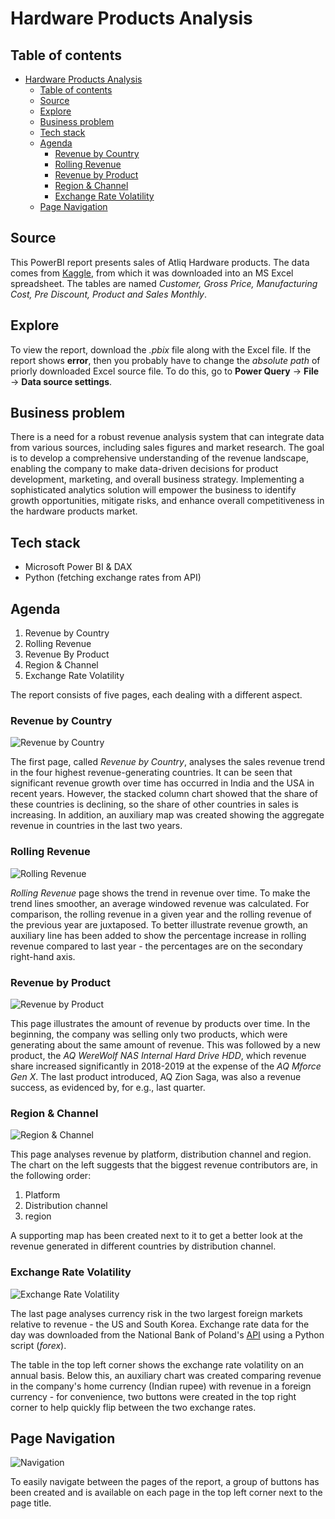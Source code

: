 # Hardware Products Analysis

## Table of contents

- [Hardware Products Analysis](#hardware-products-analysis)
  - [Table of contents](#table-of-contents)
  - [Source](#source)
  - [Explore](#explore)
  - [Business problem](#business-problem)
  - [Tech stack](#tech-stack)
  - [Agenda](#agenda)
    - [Revenue by Country](#revenue-by-country)
    - [Rolling Revenue](#rolling-revenue)
    - [Revenue by Product](#revenue-by-product)
    - [Region \& Channel](#region--channel)
    - [Exchange Rate Volatility](#exchange-rate-volatility)
  - [Page Navigation](#page-navigation)

## Source

This PowerBI report presents sales of Atliq Hardware products. The data comes from [Kaggle](www.kaggle.com), from which it was downloaded into an MS Excel spreadsheet. The tables are named *Customer, Gross Price, Manufacturing Cost, Pre Discount, Product and Sales Monthly*.



## Explore

To view the report, download the *.pbix* file along with the Excel file. If the report shows **error**, then you probably have to change the *absolute path* of priorly downloaded Excel source file. To do this, go to **Power Query** &rarr; **File** &rarr; **Data source settings**.

## Business problem

There is a need for a robust revenue analysis system that can integrate data from various sources, including sales figures and market research. The goal is to develop a comprehensive understanding of the revenue landscape, enabling the company to make data-driven decisions for product development, marketing, and overall business strategy. Implementing a sophisticated analytics solution will empower the business to identify growth opportunities, mitigate risks, and enhance overall competitiveness in the hardware products market.

## Tech stack

- Microsoft Power BI & DAX
- Python (fetching exchange rates from API)


## Agenda
1. Revenue by Country
2. Rolling Revenue
3. Revenue By Product
4. Region & Channel
5. Exchange Rate Volatility


The report consists of five pages, each dealing with a different aspect.


### Revenue by Country


![Revenue by Country](<images/Revenue by Country.png>)

The first page, called *Revenue by Country*, analyses the sales revenue trend in the four highest revenue-generating countries. It can be seen that significant revenue growth over time has occurred in India and the USA in recent years. However, the stacked column chart showed that the share of these countries is declining, so the share of other countries in sales is increasing. In addition, an auxiliary map was created showing the aggregate revenue in countries in the last two years.


### Rolling Revenue

![Rolling Revenue](<images/Rolling Revenue.png>)

*Rolling Revenue* page shows the trend in revenue over time. To make the trend lines smoother, an average windowed revenue was calculated. For comparison, the rolling revenue in a given year and the rolling revenue of the previous year are juxtaposed. To better illustrate revenue growth, an auxiliary line has been added to show the percentage increase in rolling revenue compared to last year - the percentages are on the secondary right-hand axis.


### Revenue by Product

![Revenue by Product](<images/Revenue by Product.png>)

This page illustrates the amount of revenue by products over time. In the beginning, the company was selling only two products, which were generating about the same amount of revenue. This was followed by a new product, the *AQ WereWolf NAS Internal Hard Drive HDD*, which revenue share increased significantly in 2018-2019 at the expense of the *AQ Mforce Gen X*. The last product introduced, AQ Zion Saga, was also a revenue success, as evidenced by, for e.g., last quarter.


### Region & Channel


![Region & Channel](images/Map.gif)

This page analyses revenue by platform, distribution channel and region. The chart on the left suggests that the biggest revenue contributors are, in the following order:
1. Platform
2. Distribution channel
3. region

A supporting map has been created next to it to get a better look at the revenue generated in different countries by distribution channel.


### Exchange Rate Volatility

![Exchange Rate Volatility](<images/Exchange Rate Volatility.gif>)

The last page analyses currency risk in the two largest foreign markets relative to revenue - the US and South Korea. Exchange rate data for the day was downloaded from the National Bank of Poland's [API](https://api.nbp.pl/) using a Python script (*forex*). 

The table in the top left corner shows the exchange rate volatility on an annual basis. Below this, an auxiliary chart was created comparing revenue in the company's home currency (Indian rupee) with revenue in a foreign currency - for convenience, two buttons were created in the top right corner to help quickly flip between the two exchange rates.


## Page Navigation

![Navigation](images/Navigation.gif)

To easily navigate between the pages of the report, a group of buttons has been created and is available on each page in the top left corner next to the page title.
